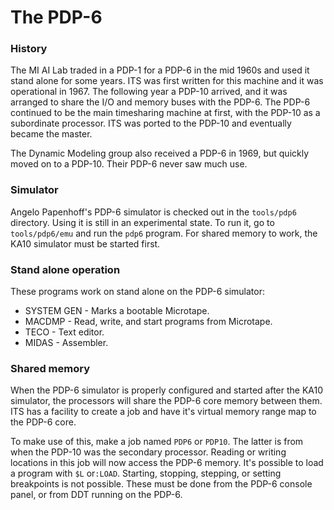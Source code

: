 # The PDP-6

### History

The MI AI Lab traded in a PDP-1 for a PDP-6 in the mid 1960s and used
it stand alone for some years.  ITS was first written for this machine
and it was operational in 1967.  The following year a PDP-10 arrived,
and it was arranged to share the I/O and memory buses with the PDP-6.
The PDP-6 continued to be the main timesharing machine at first, with
the PDP-10 as a subordinate processor.  ITS was ported to the PDP-10
and eventually became the master.

The Dynamic Modeling group also received a PDP-6 in 1969, but quickly
moved on to a PDP-10.  Their PDP-6 never saw much use.

### Simulator

Angelo Papenhoff's PDP-6 simulator is checked out in the `tools/pdp6`
directory.  Using it is still in an experimental state.  To run it, go
to `tools/pdp6/emu` and run the `pdp6` program.  For shared memory to
work, the KA10 simulator must be started first.

### Stand alone operation

These programs work on stand alone on the PDP-6 simulator:

- SYSTEM GEN - Marks a bootable Microtape.
- MACDMP - Read, write, and start programs from Microtape.
- TECO - Text editor.
- MIDAS - Assembler.

### Shared memory

When the PDP-6 simulator is properly configured and started after the
KA10 simulator, the processors will share the PDP-6 core memory
between them.  ITS has a facility to create a job and have it's
virtual memory range map to the PDP-6 core.

To make use of this, make a job named `PDP6` or `PDP10`.  The latter
is from when the PDP-10 was the secondary processor.  Reading or
writing locations in this job will now access the PDP-6 memory.  It's
possible to load a program with `$L` or`:LOAD`.  Starting, stopping,
stepping, or setting breakpoints is not possible.  These must be done
from the PDP-6 console panel, or from DDT running on the PDP-6.

